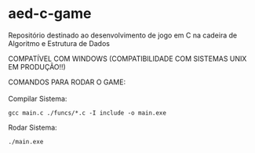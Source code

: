 # aed-c-game
Repositório destinado ao desenvolvimento de jogo em C na cadeira de Algoritmo e Estrutura de Dados

COMPATÍVEL COM WINDOWS (COMPATIBILIDADE COM SISTEMAS UNIX EM PRODUÇÃO!!)

COMANDOS PARA RODAR O GAME:
<br>
<br>
  Compilar Sistema:
<dt> 
  
    gcc main.c ./funcs/*.c -I include -o main.exe

</dt>
  Rodar Sistema:
<dt> 
  
    ./main.exe

</dt>
